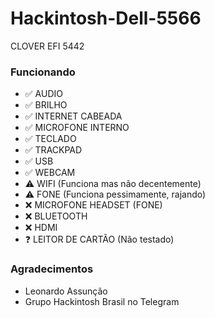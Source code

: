 # Hackintosh-Dell-5566
CLOVER EFI 5442

### Funcionando

- ✅ AUDIO
- ✅ BRILHO
- ✅ INTERNET CABEADA
- ✅ MICROFONE INTERNO
- ✅ TECLADO
- ✅ TRACKPAD
- ✅ USB
- ✅ WEBCAM
- ⚠️ WIFI (Funciona mas não decentemente)
- ⚠️ FONE (Funciona pessimamente, rajando)
- ❌ MICROFONE HEADSET (FONE)
- ❌ BLUETOOTH
- ❌ HDMI
- ❓ LEITOR DE CARTÃO (Não testado)


### Agradecimentos
  - Leonardo Assunção
  - Grupo Hackintosh Brasil no Telegram

